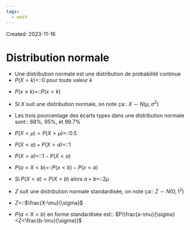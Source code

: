 ```yaml
---
tags:
  - math
---
```

Created: 2023-11-16

# Distribution normale
- Une distribution normale est une distribution de probabilité continue
- $P(X =k)$=::0 pour toute valeur $k$
<!--SR:!2024-02-27,24,230-->
- $P(x\leq k)$=::$P(x<k)$
<!--SR:!2024-04-02,82,250-->
- Si $X$ suit une distribution normale, on note ça:: $X\sim N(\mu,\sigma^{2})$
<!--SR:!2024-02-27,40,210-->
- Les trois pourcentage des écarts types dans une distribution normale sont:: 68%, 95%, et 99.7%
<!--SR:!2024-05-07,104,250-->
- $P(X <\mu) =P(X >\mu)$=::$0.5$
<!--SR:!2024-04-26,97,250-->
- $P(X<a)+P(X>a)$=::$1$
<!--SR:!2024-05-13,109,250-->
- $P(X>a)$=::$1-P(X<a)$
<!--SR:!2024-03-28,59,230-->
- $P(a<X<b)$=::$P(x<b)-P(x<a)$
<!--SR:!2024-05-31,107,230-->
- Si $P(X<a)=P(X>b)$ alors $a+b=$::$2\mu$
<!--SR:!2024-03-28,40,241-->
- $Z$ suit une distribution normale standardisée, on note ça:: $Z\sim N(0,1^{2})$
<!--SR:!2024-03-07,38,230-->
- $Z$=::$\frac{X-\mu}{\sigma}$
<!--SR:!2024-03-08,17,170-->
- $P(a<X<b)$ en forme standardisée est:: $P(\frac{a-\mu}{\sigma}<Z<\frac{b-\mu}{\sigma})$
<!--SR:!2024-05-04,102,250-->